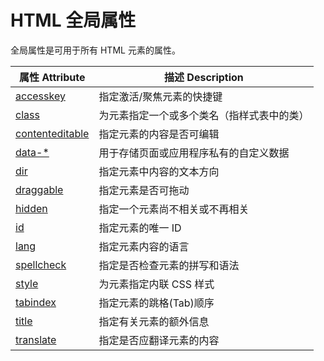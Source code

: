 HTML 全局属性
===

全局属性是可用于所有 HTML 元素的属性。


| 属性 Attribute | 描述 Description |
| ---- | ---- |
| [accesskey](../attribute/global/accesskey.md) | 指定激活/聚焦元素的快捷键 |
| [class](../attribute/global/class.md) | 为元素指定一个或多个类名（指样式表中的类） |
| [contenteditable](../attribute/global/contenteditable.md) | 指定元素的内容是否可编辑 |
| [data-*](../attribute/global/data.md) | 用于存储页面或应用程序私有的自定义数据 |
| [dir](../attribute/global/dir.md) | 指定元素中内容的文本方向 |
| [draggable](../attribute/global/draggable.md) | 指定元素是否可拖动 |
| [hidden](../attribute/global/hidden.md) | 指定一个元素尚不相关或不再相关 |
| [id](../attribute/global/id.md) | 指定元素的唯一 ID |
| [lang](../attribute/global/lang.md) | 指定元素内容的语言 |
| [spellcheck](../attribute/global/spellcheck.md) | 指定是否检查元素的拼写和语法 |
| [style](../attribute/global/style.md) | 为元素指定内联 CSS 样式 |
| [tabindex](../attribute/global/tabindex.md) | 指定元素的跳格(Tab)顺序 |
| [title](../attribute/global/title.md) | 指定有关元素的额外信息 |
| [translate](../attribute/global/translate.md) | 指定是否应翻译元素的内容 |
